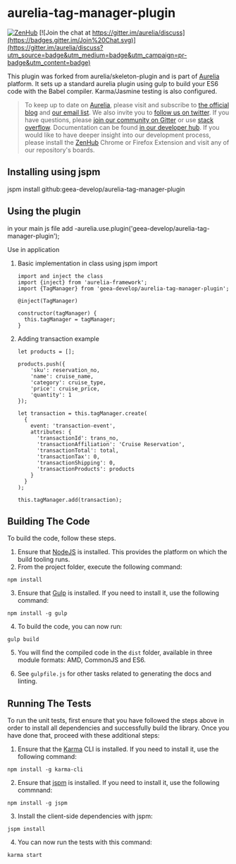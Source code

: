 # aurelia-tag-manager-plugin

[![ZenHub](https://raw.githubusercontent.com/ZenHubIO/support/master/zenhub-badge.png)](https://zenhub.io)
[![Join the chat at https://gitter.im/aurelia/discuss](https://badges.gitter.im/Join%20Chat.svg)](https://gitter.im/aurelia/discuss?utm_source=badge&utm_medium=badge&utm_campaign=pr-badge&utm_content=badge)

This plugin was forked from aurelia/skeleton-plugin and is part of [Aurelia](http://www.aurelia.io/) platform. It sets up a standard aurelia plugin using gulp to build your ES6 code with the Babel compiler. Karma/Jasmine testing is also configured.

> To keep up to date on [Aurelia](http://www.aurelia.io/), please visit and subscribe to [the official blog](http://blog.aurelia.io/) and [our email list](http://eepurl.com/ces50j). We also invite you to [follow us on twitter](https://twitter.com/aureliaeffect). If you have questions, please [join our community on Gitter](https://gitter.im/aurelia/discuss) or use [stack overflow](http://stackoverflow.com/search?q=aurelia). Documentation can be found [in our developer hub](http://aurelia.io/hub.html). If you would like to have deeper insight into our development process, please install the [ZenHub](https://zenhub.io) Chrome or Firefox Extension and visit any of our repository's boards.




## Installing using jspm
jspm install github:geea-develop/aurelia-tag-manager-plugin

## Using the plugin 

in your main js file add
-aurelia.use.plugin('geea-develop/aurelia-tag-manager-plugin');

Use in application

1.  Basic implementation in class using jspm import

    ```
    import and inject the class
    import {inject} from 'aurelia-framework';
    import {TagManager} from 'geea-develop/aurelia-tag-manager-plugin';

    @inject(TagManager)

    constructor(tagManager) {
      this.tagManager = tagManager;
    }
    ```
  
2.  Adding transaction example

    ```
    let products = [];

    products.push({
        'sku': reservation_no,
        'name': cruise_name,
        'category': cruise_type,
        'price': cruise_price,
        'quantity': 1
    });
      
    let transaction = this.tagManager.create(
      {
        event: 'transaction-event',
        attributes: {
          'transactionId': trans_no,
          'transactionAffiliation': 'Cruise Reservation',
          'transactionTotal': total,
          'transactionTax': 0,
          'transactionShipping': 0,
          'transactionProducts': products
        }
      }
    );

    this.tagManager.add(transaction);
    ```


## Building The Code

To build the code, follow these steps.

1. Ensure that [NodeJS](http://nodejs.org/) is installed. This provides the platform on which the build tooling runs.
2. From the project folder, execute the following command:

  ```shell
  npm install
  ```
3. Ensure that [Gulp](http://gulpjs.com/) is installed. If you need to install it, use the following command:

  ```shell
  npm install -g gulp
  ```
4. To build the code, you can now run:

  ```shell
  gulp build
  ```
5. You will find the compiled code in the `dist` folder, available in three module formats: AMD, CommonJS and ES6.

6. See `gulpfile.js` for other tasks related to generating the docs and linting.

## Running The Tests

To run the unit tests, first ensure that you have followed the steps above in order to install all dependencies and successfully build the library. Once you have done that, proceed with these additional steps:

1. Ensure that the [Karma](http://karma-runner.github.io/) CLI is installed. If you need to install it, use the following command:

  ```shell
  npm install -g karma-cli
  ```
2. Ensure that [jspm](http://jspm.io/) is installed. If you need to install it, use the following commnand:

  ```shell
  npm install -g jspm
  ```
3. Install the client-side dependencies with jspm:

  ```shell
  jspm install
  ```

4. You can now run the tests with this command:

  ```shell
  karma start
  ```
